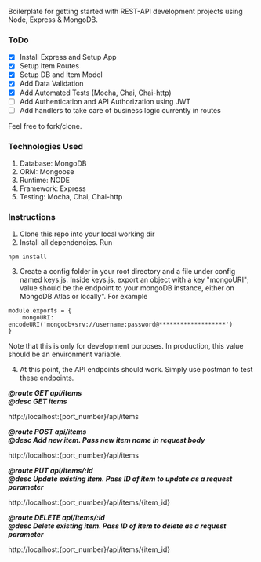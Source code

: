 Boilerplate for getting started with REST-API development projects using Node, Express & MongoDB.

### ToDo

- [x] Install Express and Setup App
- [x] Setup Item Routes
- [x] Setup DB and Item Model
- [x] Add Data Validation
- [x] Add Automated Tests (Mocha, Chai, Chai-http)
- [ ] Add Authentication and API Authorization using JWT
- [ ] Add handlers to take care of business logic currently in routes

Feel free to fork/clone.

### Technologies Used

1. Database: MongoDB
2. ORM: Mongoose
3. Runtime: NODE
4. Framework: Express
5. Testing: Mocha, Chai, Chai-http

### Instructions

1. Clone this repo into your local working dir
2. Install all dependencies. Run

```
npm install
```

3. Create a config folder in your root directory and a file under config named keys.js. Inside keys.js, export an object with a key "mongoURI"; value should be the endpoint to your mongoDB instance, either on MongoDB Atlas or locally". For example

```
module.exports = {
    mongoURI: encodeURI('mongodb+srv://username:password@*******************')
}
```
Note that this is only for development purposes. In production, this value should be an environment variable.

4. At this point, the API endpoints should work. Simply use postman to test these endpoints. 

***@route GET api/items\
@desc GET items***

http://localhost:{port_number}/api/items



***@route POST api/items\
@desc Add new item. Pass new item name in request body***

http://localhost:{port_number}/api/items


***@route PUT api/items/:id\
@desc Update existing item. Pass ID of item to update as a request parameter***

http://localhost:{port_number}/api/items/{item_id}


***@route DELETE api/items/:id\
@desc Delete existing item. Pass ID of item to delete as a request parameter***

http://localhost:{port_number}/api/items/{item_id}




